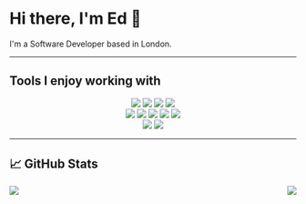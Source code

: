# Hi there, I'm Ed 👋

I'm a Software Developer based in London. 

---

## Tools I enjoy working with

<div align="center">
	<div>
		<img src="https://img.shields.io/badge/JavaScript-F7DF1E?style=for-the-badge&logo=javascript&logoColor=black" />
		<img src="https://img.shields.io/badge/TypeScript-007ACC?style=for-the-badge&logo=typescript&logoColor=white" />
		<img src ="https://img.shields.io/badge/Go-00ADD8?style=for-the-badge&logo=go&logoColor=white" />
		<img src ="https://img.shields.io/badge/Rust-black?style=for-the-badge&logo=rust&logoColor=#E57324" />
	</div>
	<div>
		<img src="https://img.shields.io/badge/HTML5-E34F26?style=for-the-badge&logo=html5&logoColor=white" />
		<img src="https://img.shields.io/badge/CSS3-1572B6?style=for-the-badge&logo=css3&logoColor=white" />
		<img src="https://img.shields.io/badge/Sass-CC6699?style=for-the-badge&logo=sass&logoColor=white" />
		<img src="https://img.shields.io/badge/Figma-F24E1E?style=for-the-badge&logo=figma&logoColor=white" />
		<img src="https://img.shields.io/badge/PostgreSQL-316192?style=for-the-badge&logo=postgresql&logoColor=white" />
	</div>
	<div>
		<img src="https://img.shields.io/badge/C%23-239120?style=for-the-badge&logo=c-sharp&logoColor=white" />
		<img src="https://img.shields.io/badge/Unity-100000?style=for-the-badge&logo=unity&logoColor=white" />
	</div>
</div>

---

## &#x1f4c8; GitHub Stats

<a href="https://github.com/EHughes190/EHughes190">
	<img align="left" src="https://github-readme-stats.vercel.app/api/top-langs/?username=EHughes190&theme=dark&layout=compact" />
</a>
<a href="https://github.com/EHughes190/EHughes190">
	<img align="right" src="https://github-readme-stats.vercel.app/api?username=EHughes190&show_icons=true&theme=dark" />
</a>


<!--
**EHughes190/EHughes190** is a ✨ _special_ ✨ repository because its `README.md` (this file) appears on your GitHub profile.

Here are some ideas to get you started:

- 🔭 I’m currently working on ...
- 🌱 I’m currently learning ...
- 👯 I’m looking to collaborate on ...
- 🤔 I’m looking for help with ...
- 💬 Ask me about ...
- 📫 How to reach me: ...
- 😄 Pronouns: ...
- ⚡ Fun fact: ...
-->
